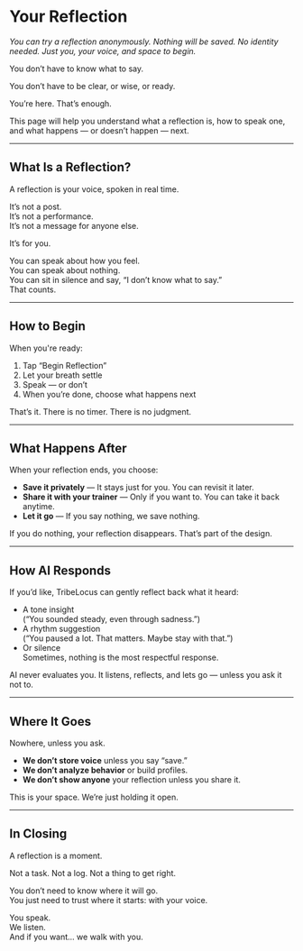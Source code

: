# Your Reflection

_You can try a reflection anonymously. Nothing will be saved. No identity needed. Just you, your voice, and space to begin._

You don’t have to know what to say.

You don’t have to be clear, or wise, or ready.

You’re here. That’s enough.

This page will help you understand what a reflection is, how to speak one, and what happens — or doesn’t happen — next.

---

## What Is a Reflection?

A reflection is your voice, spoken in real time.

It’s not a post.  
It’s not a performance.  
It’s not a message for anyone else.

It’s for you.

You can speak about how you feel.  
You can speak about nothing.  
You can sit in silence and say, “I don’t know what to say.”  
That counts.

---

## How to Begin

When you're ready:

1. Tap “Begin Reflection”
2. Let your breath settle
3. Speak — or don’t
4. When you’re done, choose what happens next

That’s it. There is no timer. There is no judgment.

---

## What Happens After

When your reflection ends, you choose:

- **Save it privately** — It stays just for you. You can revisit it later.
- **Share it with your trainer** — Only if you want to. You can take it back anytime.
- **Let it go** — If you say nothing, we save nothing.

If you do nothing, your reflection disappears. That’s part of the design.

---

## How AI Responds

If you’d like, TribeLocus can gently reflect back what it heard:

- A tone insight  
  (“You sounded steady, even through sadness.”)  
- A rhythm suggestion  
  (“You paused a lot. That matters. Maybe stay with that.”)  
- Or silence  
  Sometimes, nothing is the most respectful response.

AI never evaluates you. It listens, reflects, and lets go — unless you ask it not to.

---

## Where It Goes

Nowhere, unless you ask.

- **We don’t store voice** unless you say “save.”
- **We don’t analyze behavior** or build profiles.
- **We don’t show anyone** your reflection unless you share it.

This is your space. We’re just holding it open.

---

## In Closing

A reflection is a moment.

Not a task. Not a log. Not a thing to get right.

You don’t need to know where it will go.  
You just need to trust where it starts: with your voice.

You speak.  
We listen.  
And if you want… we walk with you.

